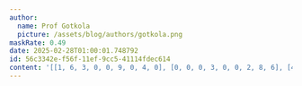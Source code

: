 ```yaml
---
author:
  name: Prof Gotkola
  picture: /assets/blog/authors/gotkola.png
maskRate: 0.49
date: 2025-02-28T01:00:01.748792
id: 56c3342e-f56f-11ef-9cc5-41114fdec614
content: '[[1, 6, 3, 0, 0, 9, 0, 4, 0], [0, 0, 0, 3, 0, 0, 2, 8, 6], [4, 0, 0, 5, 6, 7, 3, 1, 9], [3, 9, 0, 0, 0, 0, 7, 0, 5], [0, 4, 7, 0, 0, 1, 8, 0, 0], [0, 0, 0, 9, 0, 0, 4, 6, 1], [0, 0, 0, 1, 9, 2, 0, 0, 0], [8, 0, 0, 0, 3, 0, 9, 7, 0], [9, 2, 6, 7, 0, 5, 0, 3, 4]]'
---
```

